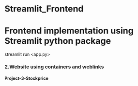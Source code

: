 # Streamlit_Frontend

# Frontend implementation using Streamlit python package

streamlit run <app.py>

### 2.Website using containers and weblinks


#### Project-3-Stockprice 
